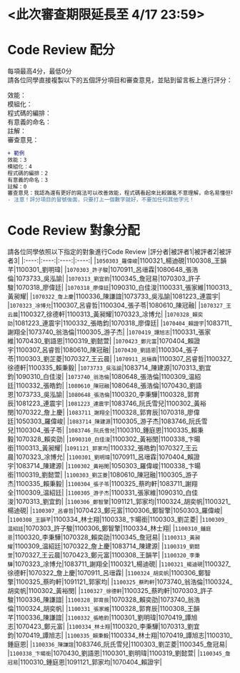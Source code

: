 # <此次審查期限延長至 4/17 23:59>
# Code Review 配分
每項最高4分，最低0分\
請各位同學直接複製以下的五個評分項目和審查意見，並貼到留言板上進行評分：

效能：\
模組化：\
程式碼的編排：\
有意義的命名：\
註解：\
審查意見：

```diff
+ 範例
效能：3
模組化：4
程式碼的編排：2
有意義的命名：3
註解：0
審查意見：我認為還有更好的寫法可以改善效能，程式碼看起來比較雜亂不意理解，命名易懂但可以更精確，但沒有加上註解使其他人不易讀懂。
- 注意！評分項目的冒號後面，只要打上一個數字就好，不要加任何其他字元！
```

# Code Review 對象分配
請各位同學依照以下指定的對象進行Code Review
|評分者|被評者1|被評者2|被評者3|
|:----:|:----:|:----:|:----:|
|```1050303_羅偉峻```|1100321_楊迪硯|1100308_王韻芊|1100301_劉明瑋|
|```1070303_許子駿```|1070911_呂瑨霖|1080648_張浩倫|1073733_吳泓諭|
|```1070313_劉宜鈞```|1100345_詹冠易|1070303_許子駿|1070318_廖偉廷|
|```1070318_廖偉廷```|1090310_白佳浚|1100331_張家維|1100313_黃昶耀|
|```1070322_詹上慶```|1100336_陳謙誼|1073733_吳泓諭|1081223_連震宇|
|```1070323_凃博允```|1100307_呂睿哲|1100304_張子苓|1080610_陳冠融|
|```1070327_王云晨```|1100327_徐德軒|1100313_黃昶耀|1070323_凃博允|
|```1070328_賴奕劭```|1081223_連震宇|1100332_張皓鈞|1070318_廖偉廷|
|```1070404_賴證宇```|1083711_謝翔全|1073740_翁浩倫|1100305_游子杰|
|```1070419_譚旭志```|1100331_張家維|1070430_劉語恩|1100319_劉懿萱|
|```1070423_鄭元富```|1070404_賴證宇|1100307_呂睿哲|1080610_陳冠融|
|```1070430_劉語恩```|1100304_張子苓|1100303_劉芷菱|1070327_王云晨|
|```1070911_呂瑨霖```|1100307_呂睿哲|1100327_徐德軒|1100335_賴秉毅|
|```1073733_吳泓諭```|1083714_陳建源|1070313_劉宜鈞|1090310_白佳浚|
|```1073740_翁浩倫```|1080648_張浩倫|1100309_温紹廷|1100332_張皓鈞|
|```1080610_陳冠融```|1080648_張浩倫|1070430_劉語恩|1073733_吳泓諭|
|```1080648_張浩倫```|1100320_李秉驊|1100328_郭育辰|1081223_連震宇|
|```1081223_連震宇```|1083746_阮氏雪兒|1100302_黃裕閔|1070322_詹上慶|
|```1083711_謝翔全```|1100328_郭育辰|1070318_廖偉廷|1050303_羅偉峻|
|```1083714_陳建源```|1100305_游子杰|1083746_阮氏雪兒|1100304_張子苓|
|```1083746_阮氏雪兒```|1100310_鍾庭恩|1100335_賴秉毅|1070328_賴奕劭|
|```1090310_白佳浚```|1100302_黃裕閔|1100338_卞暘銜|1100313_黃昶耀|
|```1091121_郭家均```|1100332_張皓鈞|1070327_王云晨|1070323_凃博允|
|```1100301_劉明瑋```|1070911_呂瑨霖|1070404_賴證宇|1083714_陳建源|
|```1100302_黃裕閔```|1050303_羅偉峻|1100338_卞暘銜|1100319_劉懿萱|
|```1100303_劉芷菱```|1080610_陳冠融|1100305_游子杰|1100335_賴秉毅|
|```1100304_張子苓```|1100325_蔡昀軒|1083711_謝翔全|1100309_温紹廷|
|```1100305_游子杰```|1100331_張家維|1090310_白佳浚|1070313_劉宜鈞|
|```1100306_鄭智擎```|1091121_郭家均|1100324_胡奕帆|1100321_楊迪硯|
|```1100307_呂睿哲```|1070423_鄭元富|1100306_鄭智擎|1050303_羅偉峻|
|```1100308_王韻芊```|1100334_林士翔|1100338_卞暘銜|1100303_劉芷菱|
|```1100309_温紹廷```|1070303_許子駿|1100306_鄭智擎|1100334_林士翔|
|```1100310_鍾庭恩```|1100320_李秉驊|1070328_賴奕劭|1100345_詹冠易|
|```1100313_黃昶耀```|1100309_温紹廷|1070322_詹上慶|1083714_陳建源|
|```1100319_劉懿萱```|1070327_王云晨|1070423_鄭元富|1100308_王韻芊|
|```1100320_李秉驊```|1070323_凃博允|1083711_謝翔全|1100321_楊迪硯|
|```1100321_楊迪硯```|1100327_徐德軒|1070322_詹上慶|1070911_呂瑨霖|
|```1100324_胡奕帆```|1100306_鄭智擎|1100325_蔡昀軒|1091121_郭家均|
|```1100325_蔡昀軒```|1073740_翁浩倫|1100324_胡奕帆|1100302_黃裕閔|
|```1100327_徐德軒```|1100325_蔡昀軒|1070303_許子駿|1100336_陳謙誼|
|```1100328_郭育辰```|1070328_賴奕劭|1073740_翁浩倫|1100324_胡奕帆|
|```1100331_張家維```|1100328_郭育辰|1100308_王韻芊|1100336_陳謙誼|
|```1100332_張皓鈞```|1100301_劉明瑋|1070419_譚旭志|1070423_鄭元富|
|```1100334_林士翔```|1100320_李秉驊|1070313_劉宜鈞|1070419_譚旭志|
|```1100335_賴秉毅```|1100334_林士翔|1070419_譚旭志|1100310_鍾庭恩|
|```1100336_陳謙誼```|1083746_阮氏雪兒|1100303_劉芷菱|1100345_詹冠易|
|```1100338_卞暘銜```|1070430_劉語恩|1100301_劉明瑋|1100319_劉懿萱|
|```1100345_詹冠易```|1100310_鍾庭恩|1091121_郭家均|1070404_賴證宇|

